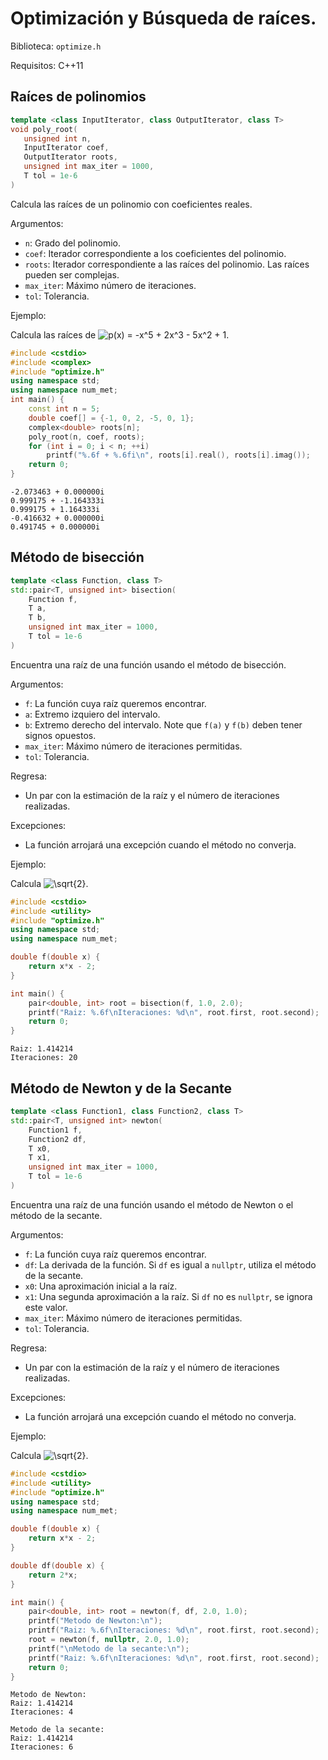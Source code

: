 # Optimización y Búsqueda de raíces.

Biblioteca: `optimize.h`

Requisitos: C++11

## Raíces de polinomios

```cpp
template <class InputIterator, class OutputIterator, class T>
void poly_root(
   unsigned int n,
   InputIterator coef,
   OutputIterator roots,
   unsigned int max_iter = 1000,
   T tol = 1e-6
)
```

Calcula las raíces de un polinomio con coeficientes reales.

Argumentos:
* `n`: Grado del polinomio.
* `coef`: Iterador correspondiente a los coeficientes del polinomio.
* `roots`: Iterador correspondiente a las raíces del polinomio. Las raíces pueden ser complejas.
* `max_iter`: Máximo número de iteraciones.
* `tol`: Tolerancia. 

Ejemplo:

Calcula las raíces de ![p(x) = -x^5 + 2x^3 - 5x^2 + 1](https://render.githubusercontent.com/render/math?math=p(x)%20%3D%20-x%5E5%20%2B%202x%5E3%20-%205x%5E2%20%2B%201).

```cpp
#include <cstdio>
#include <complex>
#include "optimize.h"
using namespace std;
using namespace num_met;
int main() {
    const int n = 5;
    double coef[] = {-1, 0, 2, -5, 0, 1};
    complex<double> roots[n];
    poly_root(n, coef, roots);
    for (int i = 0; i < n; ++i)
        printf("%.6f + %.6fi\n", roots[i].real(), roots[i].imag());
    return 0;
}
```

```
-2.073463 + 0.000000i
0.999175 + -1.164333i
0.999175 + 1.164333i
-0.416632 + 0.000000i
0.491745 + 0.000000i
```

## Método de bisección

```cpp
template <class Function, class T>
std::pair<T, unsigned int> bisection(
    Function f,
    T a,
    T b,
    unsigned int max_iter = 1000,
    T tol = 1e-6
)
```

Encuentra una raíz de una función usando el método de bisección.

Argumentos:
* `f`: La función cuya raíz queremos encontrar.
* `a`: Extremo izquiero del intervalo.
* `b`: Extremo derecho del intervalo. Note que `f(a)` y `f(b)` deben tener signos opuestos.
* `max_iter`: Máximo número de iteraciones permitidas.
* `tol`: Tolerancia.

Regresa:
* Un par con la estimación de la raíz y el número de iteraciones realizadas.

Excepciones:
* La función arrojará una excepción cuando el método no converja.

Ejemplo:

Calcula ![\sqrt{2}](https://render.githubusercontent.com/render/math?math=\sqrt{2}).

```cpp
#include <cstdio>
#include <utility>
#include "optimize.h"
using namespace std;
using namespace num_met;

double f(double x) {
    return x*x - 2;
}

int main() {
    pair<double, int> root = bisection(f, 1.0, 2.0);
    printf("Raiz: %.6f\nIteraciones: %d\n", root.first, root.second);
    return 0;
}
```

```
Raiz: 1.414214
Iteraciones: 20
```

## Método de Newton y de la Secante

```cpp
template <class Function1, class Function2, class T>
std::pair<T, unsigned int> newton(
    Function1 f,
    Function2 df,
    T x0,
    T x1,
    unsigned int max_iter = 1000,
    T tol = 1e-6
)
```

Encuentra una raíz de una función usando el método de Newton o el método de la secante.

Argumentos:
* `f`: La función cuya raíz queremos encontrar.
* `df`: La derivada de la función. Si `df` es igual a `nullptr`, utiliza el método de la secante.
* `x0`: Una aproximación inicial a la raíz.
* `x1`: Una segunda aproximación a la raíz. Si `df` no es `nullptr`, se ignora este valor.
* `max_iter`: Máximo número de iteraciones permitidas.
* `tol`: Tolerancia.

Regresa:
* Un par con la estimación de la raíz y el número de iteraciones realizadas.

Excepciones:
* La función arrojará una excepción cuando el método no converja.

Ejemplo:


Calcula ![\sqrt{2}](https://render.githubusercontent.com/render/math?math=\sqrt{2}).

```cpp
#include <cstdio>
#include <utility>
#include "optimize.h"
using namespace std;
using namespace num_met;

double f(double x) {
    return x*x - 2;
}

double df(double x) {
    return 2*x;
}

int main() {
    pair<double, int> root = newton(f, df, 2.0, 1.0);
    printf("Metodo de Newton:\n");
    printf("Raiz: %.6f\nIteraciones: %d\n", root.first, root.second);
    root = newton(f, nullptr, 2.0, 1.0);
    printf("\nMetodo de la secante:\n");
    printf("Raiz: %.6f\nIteraciones: %d\n", root.first, root.second);
    return 0;
}

```

```
Metodo de Newton:
Raiz: 1.414214
Iteraciones: 4

Metodo de la secante:
Raiz: 1.414214
Iteraciones: 6
```